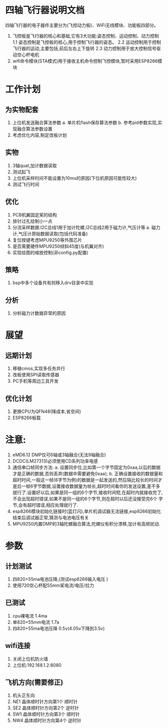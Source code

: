 # 四轴飞行器说明文档
四轴飞行器的电子器件主要分为(飞控动力板)、WiFi无线模块、功能板四部分。
1. 飞控板是飞行器的核心和基础,它有3大功能:姿态控制、运动控制、动力控制
   1.1 姿态控制是飞控板的核心,用于控制飞行器的姿态。
   2.2 运动控制用于控制飞行器的运动,主要包括,前后左右上下旋转
   2.3 动力控制用于放大控制信号驱动空心杯电机
2. wifi命令模块\(STA模式\)用于接收主机命令控制飞控模块,暂时采用ESP8266模块

# 工作计划
## 为实物配套
1. 上位机发送融合算法参数
   a. 单片机flash保存算法参数
   b. 参考pid参数实现,实现融合算法参数设置
2. 考虑优化内容,制定改板计划
## 实物
1. 3轴quat,加计数据读取
2. 测试起飞
3. 上位机采样时间不能设置为10ms的原因(下位机原因可能性较大)
4. 测试飞行时间
## 优化
1. PCB机翼固定桨的结构
2. 排针过孔绘制小一点
3. 分流采样数据:I2C总线1用于加计陀螺,I2C总线2用于磁力计,气压计等
   a. 磁力计,气压计原始数据读取(包括代码准备)
4. 复位按键考虑MPU9250等外围芯片
5. 是否需要硬件MPU9250倾斜45度(与机翼对齐)
6. 实现绘图的缩放控制(非config.py配置)
## 策略
1. bsp中多个设备共有则移入drv目录中实现
## 分析
1. 分析磁力计数据异常的原因


# 展望
## 远期计划
1. 移植cmos,实现多任务并行
2. 改板使用SPI读取传感器
3. PC手机等周边工具开发
## 优化计划
1. 更换CPU为QFN48(降成本,省空间)
2. ESP8266板载


# 注意:
1. eMD6.12 DMP仅可6轴或3轴融合(无法9轴融合)
2. DCDC(LM27313)必须使用CD系列功率电感
3. 通信串口帧同步方法:
   a. 设置同步位,比如第一个字节固定为0xaa,以后的数据才是正确的数据,否则丢弃(数据中需要避免0xaa);
   b. 正确设置接收的数据量和超时时间,一般这一帧(6字节为例)的数据是一起发送的,然后隔比较长的时间才是后一帧6字节数据,设置接收数据量为帧长,超时时间看你的发送设置,差不多就行了.设置好以后,如果是同一组的6个字节,接收时间短,在超时内就接收完了,不会出现超时错误,如果不是同一组的6个字节,则在超时以后还没接受完6个 字节,会有超时错误,相应处理就行了.
4. esp8266模块初始化链接时(蓝灯闪),单片机调试器无法链接,esp8266初始化结束后调试器正常,猜测与电池电压有关
5. MPU9250内置DMP的3轴陀螺融合算法,陀螺仪有积分漂移,加计有高频扰动.

# 参数
## 计划测试
1. 四820+55ma电池压降,(测试esp8266输入电压 )
2. 使用720空心杯配55mm桨电流/电压/拉力
## 已测试
1. cpu裸电流                        1.4ma
2. 单820+55mm电流                   1.7a
3. 四820+55ma电池压降               0.5v(4.05v下降到3.5v)
## wifi连接
1. 关闭上位机防火墙
2. 上位机:192.168.1.2:8080
## 飞机方向(需要修正)
1. 机头正东向
2. NE1 晶体顺时针方向第1个 顺时针
3. SE2 晶体顺时针方向第2个 逆时针
4. SW1 晶体顺时针方向第3个 顺时针
5. NW4 晶体顺时针方向第4个 逆时针

